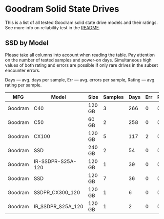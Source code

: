 Goodram Solid State Drives
==========================

This is a list of all tested Goodram solid state drive models and their ratings. See
more info on reliability test in the [README](https://github.com/linuxhw/SMART).

SSD by Model
------------

Please take all columns into account when reading the table. Pay attention on the
number of tested samples and power-on days. Simultaneous high values of both rating
and errors are possible if only rare drives in the subset encounter errors.

Days   — avg. days per sample,
Err    — avg. errors per sample,
Rating — avg. rating per sample.

| MFG       | Model              | Size   | Samples | Days  | Err   | Rating |
|-----------|--------------------|--------|---------|-------|-------|--------|
| Goodram   | C40                | 120 GB | 3       | 266   | 0     | 0.73   |
| Goodram   | C50                | 60 GB  | 2       | 258   | 0     | 0.71   |
| Goodram   | CX100              | 120 GB | 5       | 117   | 2     | 0.30   |
| Goodram   | SSD                | 240 GB | 2       | 54    | 0     | 0.15   |
| Goodram   | IR-SSDPR-S25A-120  | 120 GB | 1       | 39    | 0     | 0.11   |
| Goodram   | SSD                | 120 GB | 7       | 36    | 0     | 0.10   |
| Goodram   | SSDPR_CX300_120    | 120 GB | 1       | 6     | 0     | 0.02   |
| Goodram   | IR_SSDPR_S25A_120  | 120 GB | 1       | 2     | 0     | 0.01   |
